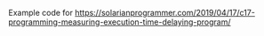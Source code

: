 Example code for https://solarianprogrammer.com/2019/04/17/c17-programming-measuring-execution-time-delaying-program/
